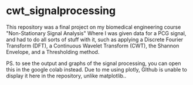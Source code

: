 # cwt_signalprocessing
This repository was a final project on my biomedical engineering course "Non-Stationary Signal Analysis" Where I was given data for a PCG signal, and had to do all sorts of stuff with it, such as applying a Discrete Fourier Transform (DFT), a Continuous Wavelet Transform (CWT), the Shannon Envelope, and a Thresholding method.


PS. to see the output and graphs of the signal processing,  you can open this in the google colab instead. Due to me using plotly, GIthub is unable to display it here in the repository, unlike matplotlib.. 

